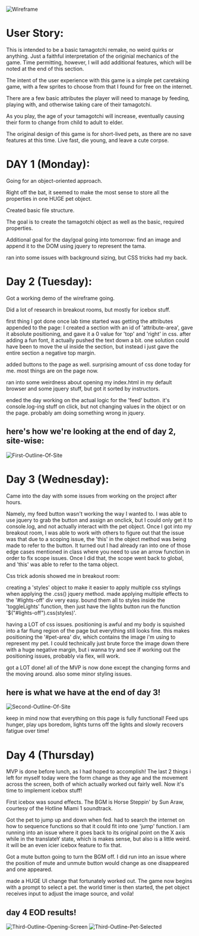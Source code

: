 <!-- Gabe's Tamagotchi Game -->

![Wireframe](./images/pzero-wireframe.png)

<!-- Basic Summary of the game: -->

# User Story:

This is intended to be a basic tamagotchi remake, no weird quirks or anything. Just a faithful interpretation of the originial mechanics of the game. 
Time permitting, however, I will add additional features, which will be noted at the end of this section.

The intent of the user experience with this game is a simple pet caretaking game, with a few sprites to choose from that I found for free on the internet.

There are a few basic attributes the player will need to manage by feeding, playing with, and otherwise taking care of their tamagotchi.

As you play, the age of your tamagotchi will increase, eventually causing their form to change from child to adult to elder.

The original design of this game is for short-lived pets, as there are no save features at this time. Live fast, die young, and leave a cute corpse.




# DAY 1 (Monday):

Going for an object-oriented approach. 

Right off the bat, it seemed to make the most sense to store all the properties in one HUGE pet object.

Created basic file structure.

The goal is to create the tamagotchi object as well as the basic, required properties.

Additional goal for the day/goal going into tomorrow: find an image and append it to the DOM using jquery to represent the tama.

ran into some issues with background sizing, but CSS tricks had my back.

# Day 2 (Tuesday):

Got a working demo of the wireframe going. 

Did a lot of research in breakout rooms, but mostly for icebox stuff.

first thing I got done once lab time started was getting the attributes appended to the page:
    I created a section with an id of 'attribute-area', gave it absolute positioning, and gave it a 0 value for 'top' and 'right' in css.
    after adding a fun font, it actually pushed the text down a bit. one solution could have been to move the ul inside the section, but instead i just gave the entire section a negative top margin.

added buttons to the page as well. surprising amount of css done today for me. most things are on the page now.

ran into some weirdness about opening my index.html in my default browser and some jquery stuff, but got it sorted by instructors.

ended the day working on the actual logic for the 'feed' button. it's console.log-ing stuff on click, but not changing values in the object or on the page. probably am doing something wrong in jquery.

## here's how we're looking at the end of day 2, site-wise:

![First-Outline-Of-Site](./images/page-version-1.png)

# Day 3 (Wednesday):

Came into the day with some issues from working on the project after hours.

Namely, my feed button wasn't working the way I wanted to. I was able to use jquery to grab the button and assign an onclick, but I could only get it to console.log, and not actually interact with the pet object. Once I got into my breakout room, I was able to work with others to figure out that the issue was that due to a scoping issue, the 'this' in the object method was being made to refer to the button. It turned out I had already ran into one of those edge cases mentioned in class where you need to use an arrow function in order to fix scope issues. Once I did that, the scope went back to global, and 'this' was able to refer to the tama object. 

Css trick adonis showed me in breakout room:

creating a 'styles' object to make it easier to apply multiple css stylings when applying the .css() jquery method.
made applying multiple effects to the '#lights-off' div very easy. bound them all to styles inside the 'toggleLights' function, then just have the lights button run the function '$("#lights-off").css(styles)'.

having a LOT of css issues. positioning is awful and my body is squished into a far flung region of the page but everything still looks fine. this makes positioning the '#pet-area' div, which contains the image i'm using to represent my pet. I could technically just brute force the image down there with a huge negative margin, but i wanna try and see if working out the positioning issues, probably via flex, will work. 

got a LOT done! all of the MVP is now done except the changing forms and the moving around. also some minor styling issues.

## here is what we have at the end of day 3!

![Second-Outline-Of-Site](./images/page-version-2.png)

keep in mind now that everything on this page is fully functional! Feed ups hunger, play ups boredom, lights turns off the lights and slowly recovers fatigue over time!

# Day 4 (Thursday)

MVP is done before lunch, as I had hoped to accomplish!
The last 2 things i left for myself today were the form change as they age and the movement across the screen, both of which actually worked out fairly well. Now it's time to implement icebox stuff!

First icebox was sound effects. The BGM is Horse Steppin' by Sun Araw, courtesy of the Hotline Miami 1 soundtrack. 

Got the pet to jump up and down when fed. had to search the internet on how to sequence functions so that it could fit into one 'jump' function. I am running into an issue where it goes back to its original point on the X axis while in the translateY state, which is makes sense, but also is a little weird. it will be an even icier icebox feature to fix that.

Got a mute button going to turn the BGM off. I did run into an issue where the position of mute and unmute button would change as one disappeared and one appeared.

made a HUGE UI change that fortunately worked out. The game now begins with a prompt to select a pet. the world timer is then started, the pet object receives input to adjust the image source, and voila!

## day 4 EOD results!

![Third-Outline-Opening-Screen](./images/page-version-3a.png)
![Third-Outline-Pet-Selected](./images/page-version-3b.png)